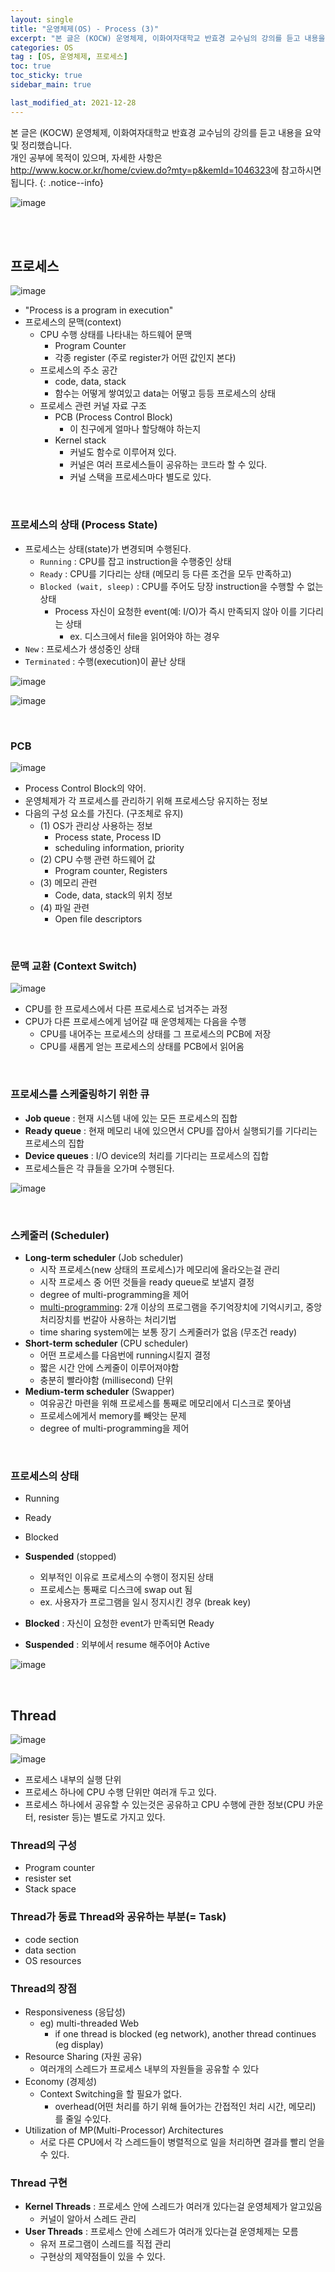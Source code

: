 ```yaml
---
layout: single
title: "운영체제(OS) - Process (3)"
excerpt: "본 글은 (KOCW) 운영체제, 이화여자대학교 반효경 교수님의 강의를 듣고 내용을 요약 및 정리했습니다. <br> 개인 공부에 목적이 있으며, 자세한 사항은 <http://www.kocw.or.kr/home/cview.do?mty=p&kemId=1046323>에 참고하시면 됩니다."
categories: OS
tag : [OS, 운영체제, 프로세스]
toc: true
toc_sticky: true
sidebar_main: true

last_modified_at: 2021-12-28
---
```


본 글은 (KOCW) 운영체제, 이화여자대학교 반효경 교수님의 강의를 듣고 내용을 요약 및 정리했습니다. <br> 개인 공부에 목적이 있으며, 자세한 사항은 <http://www.kocw.or.kr/home/cview.do?mty=p&kemId=1046323>에 참고하시면 됩니다.
{: .notice--info}

![image](https://user-images.githubusercontent.com/78655692/147717027-fcfaf167-79a5-4ce2-8d43-0801ef2df945.png)

<br>
<br>

## 프로세스

![image](https://user-images.githubusercontent.com/78655692/146907664-80731d64-03b3-405f-9779-7892faaf553d.png)

- "Process is a program in execution"
- 프로세스의 문맥(context)
  - CPU 수행 상태를 나타내는 하드웨어 문맥
    - Program Counter
    - 각종 register (주로 register가 어떤 값인지 본다)
  - 프로세스의 주소 공간
    - code, data, stack
    - 함수는 어떻게 쌓여있고 data는 어떻고 등등 프로세스의 상태
  - 프로세스 관련 커널 자료 구조
    - PCB (Process Control Block)
      - 이 친구에게 얼마나 할당해야 하는지
    - Kernel stack
      - 커널도 함수로 이루어져 있다.
      - 커널은 여러 프로세스들이 공유하는 코드라 할 수 있다. 
      - 커널 스택을 프로세스마다 별도로 있다.

<br>

### 프로세스의 상태 (Process State)

- 프로세스는 상태(state)가 변경되며 수행된다.
  - `Running` : CPU를 잡고 instruction을 수행중인 상태
  - `Ready` : CPU를 기다리는 상태 (메모리 등 다른 조건을 모두 만족하고)
  - `Blocked (wait, sleep)` : CPU를 주어도 당장 instruction을 수행할 수 없는 상태
    - Process 자신이 요청한 event(예: I/O)가 즉시 만족되지 않아 이를 기다리는 상태
      - ex. 디스크에서 file을 읽어와야 하는 경우
- `New` : 프로세스가 생성중인 상태
- `Terminated` : 수행(execution)이 끝난 상태

![image](https://user-images.githubusercontent.com/78655692/147457613-cf1050dc-0dbf-4322-82c9-e4a5ab2fcaab.png)

![image](https://user-images.githubusercontent.com/78655692/147463288-8580b480-3f34-4eb3-8969-6bcf5f23fd22.png)

<br>

### PCB

![image](https://user-images.githubusercontent.com/78655692/147463787-4e8b5822-b906-41bb-90d2-218cd6ad14e2.png)

- Process Control Block의 약어.
- 운영체제가 각 프로세스를 관리하기 위해 프로세스당 유지하는 정보
- 다음의 구성 요소를 가진다. (구조체로 유지)
  - (1) OS가 관리상 사용하는 정보
    - Process state, Process ID
    - scheduling information, priority
  - (2) CPU 수행 관련 하드웨어 값
    - Program counter, Registers
  - (3) 메모리 관련
    - Code, data, stack의 위치 정보
  - (4) 파일 관련
    - Open file descriptors

<br>

### 문맥 교환 (Context Switch)

![image](https://user-images.githubusercontent.com/78655692/147463946-53d3bf67-bef6-476a-abe5-d5fb086e1311.png)

- CPU를 한 프로세스에서 다른 프로세스로 넘겨주는 과정
- CPU가 다른 프로세스에게 넘어갈 때 운영체제는 다음을 수행
  - CPU를 내어주는 프로세스의 상태를 그 프로세스의 PCB에 저장
  - CPU를 새롭게 얻는 프로세스의 상태를 PCB에서 읽어옴

<br>

### 프로세스를 스케줄링하기 위한 큐

- **Job queue** : 현재 시스템 내에 있는 모든 프로세스의 집합
- **Ready queue** : 현재 메모리 내에 있으면서 CPU를 잡아서 실행되기를 기다리는 프로세스의 집합
- **Device queues** : I/O device의 처리를 기다리는 프로세스의 집합
- 프로세스들은 각 큐들을 오가며 수행된다.

![image](https://user-images.githubusercontent.com/78655692/147464678-948a742c-7dd2-48a4-a85f-ea157910419a.png)

<br>

### 스케줄러 (Scheduler)

- **Long-term scheduler** (Job scheduler)
  - 시작 프로세스(new 상태의 프로세스)가 메모리에 올라오는걸 관리
  - 시작 프로세스 중 어떤 것들을 ready queue로 보낼지 결정
  - degree of multi-programming을 제어
  - <u>multi-programming</u>: 2개 이상의 프로그램을 주기억장치에 기억시키고, 중앙처리장치를 번갈아 사용하는 처리기법
  - time sharing system에는 보통 장기 스케줄러가 없음 (무조건 ready)
- **Short-term scheduler** (CPU scheduler)
  - 어떤 프로세스를 다음번에 running시킬지 결정
  - 짧은 시간 안에 스케줄이 이루어져야함
  - 충분히 빨라야함 (millisecond) 단위
- **Medium-term scheduler** (Swapper)
  - 여유공간 마련을 위해 프로세스를 통째로 메모리에서 디스크로 쫓아냄
  - 프로세스에게서 memory를 빼앗는 문제
  - degree of multi-programming을 제어

<br>

### 프로세스의 상태

- Running
- Ready
- Blocked
- **Suspended** (stopped)
  - 외부적인 이유로 프로세스의 수행이 정지된 상태
  - 프로세스는 통째로 디스크에 swap out 됨
  - ex. 사용자가 프로그램을 일시 정지시킨 경우 (break key)

- **Blocked** : 자신이 요청한 event가 만족되면 Ready
- **Suspended** : 외부에서 resume 해주어야 Active

![image](https://user-images.githubusercontent.com/78655692/147465810-25cea352-d9b5-42c9-b2f6-907b77885e5f.png)

<br>

## Thread

![image](https://user-images.githubusercontent.com/78655692/147519495-fa41c193-94c2-4300-886d-8324a06c8564.png)

![image](https://user-images.githubusercontent.com/78655692/147519517-d5ec2c49-2095-4fed-ba11-553a04c7828b.png)

- 프로세스 내부의 실행 단위
- 프로세스 하나에 CPU 수행 단위만 여러개 두고 있다.
- 프로세스 하나에서 공유할 수 있는것은 공유하고 CPU 수행에 관한 정보(CPU 카운터, resister 등)는 별도로 가지고 있다.

### Thread의 구성

- Program counter
- resister set
- Stack space

### Thread가 동료 Thread와 공유하는 부분(= Task)

- code section
- data section
- OS resources

### Thread의 장점

- Responsiveness (응답성)
  - eg) multi-threaded Web
    - if one thread is blocked (eg network), another thread continues (eg display)
- Resource Sharing (자원 공유)
  - 여러개의 스레드가 프로세스 내부의 자원들을 공유할 수 있다
- Economy (경제성)
  - Context Switching을 할 필요가 없다.
    - overhead(어떤 처리를 하기 위해 들어가는 간접적인 처리 시간, 메모리) 를 줄일 수있다.
- Utilization of MP(Multi-Processor) Architectures
  - 서로 다른 CPU에서 각 스레드들이 병렬적으로 일을 처리하면 결과를 빨리 얻을 수 있다.

### Thread 구현

- **Kernel Threads** : 프로세스 안에 스레드가 여러개 있다는걸 운영체제가 알고있음
  - 커널이 알아서 스레드 관리
- **User Threads** : 프로세스 안에 스레드가 여러개 있다는걸 운영체제는 모름
  - 유저 프로그램이 스레드를 직접 관리
  - 구현상의 제약점들이 있을 수 있다.